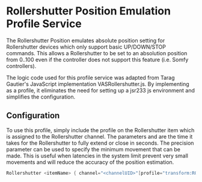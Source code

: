 # Rollershutter Position Emulation Profile Service

The Rollershutter Position emulates absolute position setting for Rollershutter devices which only support basic UP/DOWN/STOP commands.
This allows a Rollershutter to be set to an absolution position from 0..100 even if the controller does not support this feature (i.e. Somfy controllers).

The logic code used for this profile service was adapted from Tarag Gautier's JavaScript implementation VASRollershutter.js.
By implementing as a profile, it eliminates the need for setting up a jsr233 js environment and simplifies the configuration.

## Configuration

To use this profile, simply include the profile on the Rollershutter item which is assigned to the Rollershutter channel.
The parameters <uptime> and <downtime> are the time it takes for the Rollershutter to fully extend or close in seconds.
The precision parameter can be used to specify the minimum movement that can be made.
This is useful when latencies in the system limit prevent very small movements and will reduce the accuracy of the position estimation.

```java
Rollershutter <itemName> { channel="<channelUID>"[profile="transform:ROLLERSHUTTERPOSITION", uptime=<uptime>, downtime=<downtime>, precision=<minimun percent movement>]}
```
